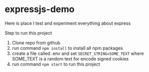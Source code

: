 # expressjs-demo

Here is place I test and experiment everything about express

Step to run this project

1. Clone repo from github
2. run command `npm install` to install all npm packages
3. create a file called .env and set `SECRET_STRING=SOME_TEXT` where SOME_TEXT is a random text for encode signed cookies
4. run command `npm start` to run this project
